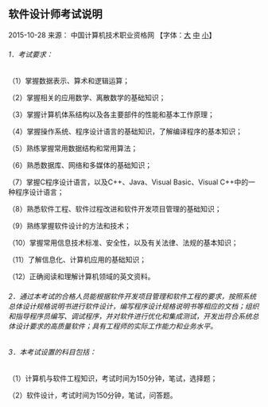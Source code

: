 ## 软件设计师考试说明

2015-10-28 来源： 中国计算机技术职业资格网 【字体：[大](javascript:zoom(18)) [中](javascript:zoom(16)) [小](javascript:zoom(14))】



###### 1．考试要求：

（1）掌握数据表示、算术和逻辑运算；

（2）掌握相关的应用数学、离散数学的基础知识；

（3）掌握计算机体系结构以及各主要部件的性能和基本工作原理； 

（4）掌握操作系统、程序设计语言的基础知识，了解编译程序的基本知识；

（5）熟练掌握常用数据结构和常用算法；

（6）熟悉数据库、网络和多媒体的基础知识；

（7）掌握C程序设计语言，以及C++、Java、Visual Basic、Visual C++中的一种程序设计语言；

（8）熟悉软件工程、软件过程改进和软件开发项目管理的基础知识；

（9）熟练掌握软件设计的方法和技术；

（10）掌握常用信息技术标准、安全性，以及有关法律、法规的基本知识；

（11）了解信息化、计算机应用的基础知识；

（12）正确阅读和理解计算机领域的英文资料。

###### 2．通过本考试的合格人员能根据软件开发项目管理和软件工程的要求，按照系统总体设计规格说明书进行软件设计，编写程序设计规格说明书等相应的文档；组织和指导程序员编写、调试程序，并对软件进行优化和集成测试，开发出符合系统总体设计要求的高质量软件；具有工程师的实际工作能力和业务水平。

###### 3．本考试设置的科目包括：

（1）计算机与软件工程知识，考试时间为150分钟，笔试，选择题；

（2）软件设计，考试时间为150分钟，笔试，问答题。